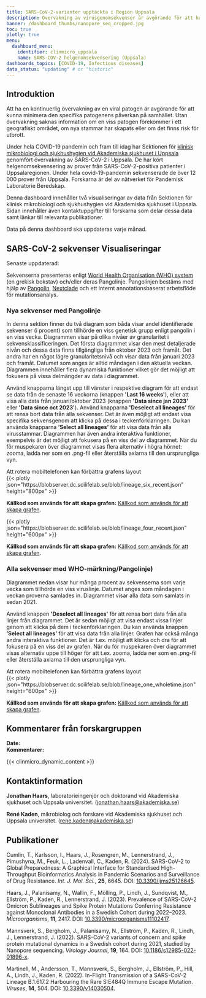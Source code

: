 ```yaml
---
title: SARS-CoV-2-varianter upptäckta i Region Uppsala
description: Övervakning av virusgenomsekvenser är avgörande för att kunna spåra spridningen av virusvarianter. Denna dashboard visar data från helgenomsekvenseringar som genererats av Akademiska sjukhuset i Uppsala.
banner: /dashboard_thumbs/nanopore_seq_cropped.jpg
toc: true
plotly: true
menu:
  dashboard_menu:
    identifier: clinmicro_uppsala
    name: SARS-COV-2 helgenomsekvensering (Uppsala)
dashboards_topics: [COVID-19, Infectious diseases]
data_status: "updating" # or "historic"
---
```


## Introduktion

Att ha en kontinuerlig övervakning av en viral patogen är avgörande för att kunna minimera den specifika patogenens påverkan på samhället. Utan övervakning saknas information om en viss patogen förekommer i ett geografiskt området, om nya stammar har skapats eller om det finns risk för utbrott.

Under hela COVID-19 pandemin och fram till idag har Sektionen för [klinisk mikrobiologi och sjukhushygien vid Akademiska sjukhuset i Uppsala](https://www.akademiska.se/en/departments/departments/klinisk-mikrobiologi-och-vardhygien/) genomfört övervakning av SARS-CoV-2 i Uppsala. De har kört helgenomsekvensering av prover från SARS-CoV-2-positiva patienter i Uppsalaregionen. Under hela covid-19-pandemin sekvenserade de över 12 000 prover från Uppsala. Forskarna är del av nätverket för Pandemisk Laboratorie Beredskap.

Denna dashboard innehåller två visualiseringar av data från Sektionen för klinisk mikrobiologi och sjukhushygien vid Akademiska sjukhuset i Uppsala. Sidan innehåller även kontaktuppgifter till forskarna som delar dessa data samt länkar till relevanta publikationer.

Data på denna dashboard ska uppdateras varje månad.

## SARS-CoV-2 sekvenser Visualiseringar

<div class="alert alert-info">Senaste uppdaterad: <span id="last_modified_uuclinmicro"></span></div>

Sekvenserna presenteras enligt [World Health Organisation (WHO) system](https://www.who.int/activities/tracking-SARS-CoV-2-variants) (en grekisk bokstav) och/eller deras Pangolinje. Pangolinjen bestäms med hjälp av [Pangolin](https://cov-lineages.org/resources/pangolin.html), [Nextclade](https://clades.nextstrain.org/) och ett internt annotationsbaserat arbetsflöde för mutationsanalys.

### Nya sekvenser med Pangolinje

In denna sektion finner du två diagram som båda visar andel identifierade sekvenser (i procent) som tillhörde en viss genetisk grupp enligt pangolin i en viss vecka. Diagrammen visar på olika nivåer av granularitet i sekvensklassificeringen. Det första diagrammet visar den mest detaljerade nivån och dessa data finns tillgängliga från oktober 2023 och framåt. Det andra har en något lägre granularitetsnivå och visar data från januari 2023 och framåt. Datumet som anges är alltid måndagen i den aktuella veckan. Diagrammen innehåller flera dynamiska funktioner vilket gör det möjligt att fokusera på vissa delmängder av data i diagrammet.

Använd knapparna längst upp till vänster i respektive diagram för att endast se data från de senaste 16 veckorna (knappen **'Last 16 weeks'**), eller att visa alla data från januari/oktober 2023 (knappen **'Data since jan 2023'** eller **'Data since oct 2023'**). Använd knapparna **'Deselect all lineages'** för att rensa bort data från alla sekvenser. Det är även möjligt att endast visa specifika sekvensgenom att klicka på dessa i teckenförklaringen. Du kan använda knapparna **’Select all lineages’** för att visa data från alla virusstammar. Diagrammen har även andra interaktiva funktioner, exempelvis är det möjligt att fokusera på en viss del av diagrammet. När du för muspekaren över diagrammet visas flera alternativ i högra hörnet: zooma, ladda ner som en .png-fil eller återställa axlarna till den ursprungliga vyn.

<div class="d-md-none alert alert-info">
  Att rotera mobiltelefonen kan förbättra grafens layout
</div>

<div class="plot_wrapper mb-3">
  <div class="table-responsive">{{< plotly json="https://blobserver.dc.scilifelab.se/blob/lineage_six_recent.json" height="800px" >}}</div>
</div>

**Källkod som används för att skapa grafen:** [Källkod som används för att skapa grafen](https://github.com/ScilifelabDataCentre/pathogens-portal-visualisations/blob/main/ClinMicro/lineage-plotting-six.py).

<div class="plot_wrapper mb-3">
  <div class="table-responsive">{{< plotly json="https://blobserver.dc.scilifelab.se/blob/lineage_four_recent.json" height="600px" >}}</div>
</div>

**Källkod som används för att skapa grafen:** [Källkod som används för att skapa grafen](https://github.com/ScilifelabDataCentre/pathogens-portal-visualisations/blob/main/ClinMicro/lineage-plotting-four.py).

### Alla sekvenser med WHO-märkning/Pangolinje)

Diagrammet nedan visar hur många procent av sekvenserna som varje vecka som tillhörde en viss viruslinje. Datumet anges som måndagen i veckan proverna samlades in. Diagrammet visar alla data som samlats in sedan 2021.

Använd knappen **'Deselect all lineages'** för att rensa bort data från alla linjer från diagrammet. Det är sedan möjligt att visa endast vissa linjer genom att klicka på dem i teckenförklaringen. Du kan använda knappen **’Select all lineages’** för att visa data från alla linjer. Grafen har också många andra interaktiva funktioner. Det är t.ex. möjligt att klicka och dra för att fokusera på en viss del av grafen. När du för muspekaren över diagrammet visas alternativ uppe till höger för att t.ex. zooma, ladda ner som en .png-fil eller återställa axlarna till den ursprungliga vyn.

<div class="d-md-none alert alert-info">
  Att rotera mobiltelefonen kan förbättra grafens layout
</div>

<div class="plot_wrapper mb-3">
  <div class="table-responsive">{{< plotly json="https://blobserver.dc.scilifelab.se/blob/lineage_one_wholetime.json" height="600px" >}}</div>
</div>

**Källkod som används för att skapa grafen:** [Källkod som används för att skapa grafen](https://github.com/ScilifelabDataCentre/pathogens-portal-visualisations/blob/main/ClinMicro/lineage-plotting-one.py).

## Kommentarer från forskargruppen

<div><b>Date:</b> <span id="clinmicro_uu_comment_date"></span><br><b>Kommentarer:</b> <span id="clinmicro_uu_comment"></span></div>

{{< clinmicro_dynamic_content >}}

## Kontaktinformation

**Jonathan Haars**, laboratorieingenjör och doktorand vid Akademiska sjukhuset och Uppsala universitet. ([jonathan.haars@akademiska.se](mailto:jonathan.haars@akademiska.se))

**René Kaden**, mikrobiolog och forskare vid Akademiska sjukhuset och Uppsala universitet. ([rene.kaden@akademiska.se](mailto:rene.kaden@akademiska.se))

## Publikationer

Cumlin, T., Karlsson, I., Haars, J., Rosengren, M., Lennerstrand, J., Pimushyna, M., Feuk, L., Ladenvall, C., Kaden, R. (2024). SARS-CoV-2 to Global Preparedness: A Graphical Interface for Standardised High-Throughput Bioinformatics Analysis in Pandemic Scenarios and Surveillance of Drug Resistance. _Int. J. Mol. Sci._, **25**, 6645. DOI: [10.3390/ijms25126645](https://doi.org/10.3390/ijms25126645).

Haars, J., Palanisamy, N., Wallin, F., Mölling, P., Lindh, J., Sundqvist, M., Ellström, P., Kaden, R., Lennerstrand, J. (2023). Prevalence of SARS-CoV-2 Omicron Sublineages and Spike Protein Mutations Conferring Resistance against Monoclonal Antibodies in a Swedish Cohort during 2022–2023. _Microorganisms_, **11**, 2417. DOI: [10.3390/microorganisms11102417](https://doi.org/10.3390/microorganisms11102417).

Mannsverk, S., Bergholm, J., Palanisamy, N., Ellström, P., Kaden, R., Lindh, J., Lennerstrand, J. (2022). SARS-CoV-2 variants of concern and spike protein mutational dynamics in a Swedish cohort during 2021, studied by Nanopore sequencing. _Virology Journal_, **19**, 164. DOI: [10.1186/s12985-022-01896-x](https://doi.org/10.1186/s12985-022-01896-x).

Martinell, M., Andersson, T., Mannsverk, S., Bergholm, J., Ellström, P., Hill, A., Lindh, J., Kaden, R. (2022). In-Flight Transmission of a SARS-CoV-2 Lineage B.1.617.2 Harbouring the Rare S:E484Q Immune Escape Mutation. _Viruses_, **14**, 504. DOI: [10.3390/v14030504](https://doi.org/10.3390/v14030504).
